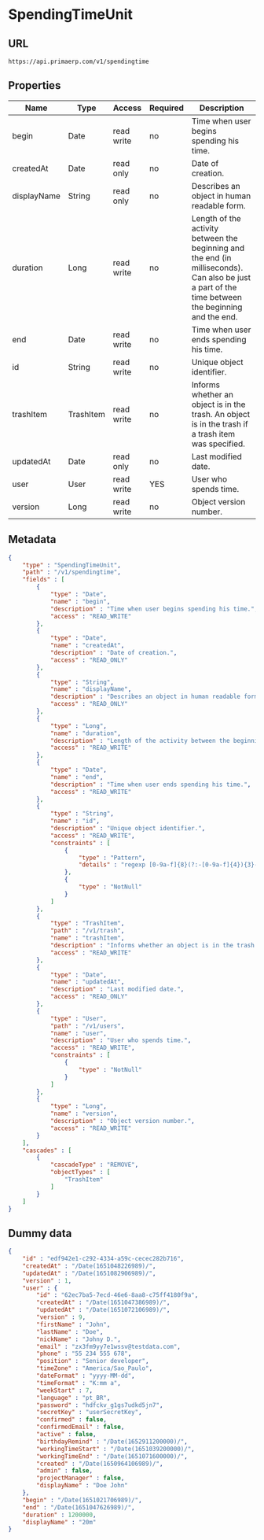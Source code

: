 SpendingTimeUnit
==

## URL

	https://api.primaerp.com/v1/spendingtime

## Properties

| Name        | Type      | Access     | Required | Description                                                                                                                                        |
|-------------|-----------|------------|----------|----------------------------------------------------------------------------------------------------------------------------------------------------|
| begin       | Date      | read write | no       | Time when user begins spending his time.                                                                                                           |
| createdAt   | Date      | read only  | no       | Date of creation.                                                                                                                                  |
| displayName | String    | read only  | no       | Describes an object in human readable form.                                                                                                        |
| duration    | Long      | read write | no       | Length of the activity between the beginning and the end (in milliseconds). Can also be just a part of the time between the beginning and the end. |
| end         | Date      | read write | no       | Time when user ends spending his time.                                                                                                             |
| id          | String    | read write | no       | Unique object identifier.                                                                                                                          |
| trashItem   | TrashItem | read write | no       | Informs whether an object is in the trash. An object is in the trash if a trash item was specified.                                                |
| updatedAt   | Date      | read only  | no       | Last modified date.                                                                                                                                |
| user        | User      | read write | YES      | User who spends time.                                                                                                                              |
| version     | Long      | read write | no       | Object version number.                                                                                                                             |

## Metadata

```JSON
{
	"type" : "SpendingTimeUnit",
	"path" : "/v1/spendingtime",
	"fields" : [
		{
			"type" : "Date",
			"name" : "begin",
			"description" : "Time when user begins spending his time.",
			"access" : "READ_WRITE"
		},
		{
			"type" : "Date",
			"name" : "createdAt",
			"description" : "Date of creation.",
			"access" : "READ_ONLY"
		},
		{
			"type" : "String",
			"name" : "displayName",
			"description" : "Describes an object in human readable form.",
			"access" : "READ_ONLY"
		},
		{
			"type" : "Long",
			"name" : "duration",
			"description" : "Length of the activity between the beginning and the end (in milliseconds). Can also be just a part of the time between the beginning and the end.",
			"access" : "READ_WRITE"
		},
		{
			"type" : "Date",
			"name" : "end",
			"description" : "Time when user ends spending his time.",
			"access" : "READ_WRITE"
		},
		{
			"type" : "String",
			"name" : "id",
			"description" : "Unique object identifier.",
			"access" : "READ_WRITE",
			"constraints" : [
				{
					"type" : "Pattern",
					"details" : "regexp [0-9a-f]{8}(?:-[0-9a-f]{4}){3}-[0-9a-f]{12}"
				},
				{
					"type" : "NotNull"
				}
			]
		},
		{
			"type" : "TrashItem",
			"path" : "/v1/trash",
			"name" : "trashItem",
			"description" : "Informs whether an object is in the trash. An object is in the trash if a trash item was specified.",
			"access" : "READ_WRITE"
		},
		{
			"type" : "Date",
			"name" : "updatedAt",
			"description" : "Last modified date.",
			"access" : "READ_ONLY"
		},
		{
			"type" : "User",
			"path" : "/v1/users",
			"name" : "user",
			"description" : "User who spends time.",
			"access" : "READ_WRITE",
			"constraints" : [
				{
					"type" : "NotNull"
				}
			]
		},
		{
			"type" : "Long",
			"name" : "version",
			"description" : "Object version number.",
			"access" : "READ_WRITE"
		}
	],
	"cascades" : [
		{
			"cascadeType" : "REMOVE",
			"objectTypes" : [
				"TrashItem"
			]
		}
	]
}
```

## Dummy data

```JSON
{
	"id" : "edf942e1-c292-4334-a59c-cecec282b716",
	"createdAt" : "/Date(1651048226989)/",
	"updatedAt" : "/Date(1651082906989)/",
	"version" : 1,
	"user" : {
		"id" : "62ec7ba5-7ecd-46e6-8aa8-c75ff4180f9a",
		"createdAt" : "/Date(1651047386989)/",
		"updatedAt" : "/Date(1651072106989)/",
		"version" : 9,
		"firstName" : "John",
		"lastName" : "Doe",
		"nickName" : "Johny D.",
		"email" : "zx3fm9yy7e1wssv@testdata.com",
		"phone" : "55 234 555 678",
		"position" : "Senior developer",
		"timeZone" : "America/Sao_Paulo",
		"dateFormat" : "yyyy-MM-dd",
		"timeFormat" : "K:mm a",
		"weekStart" : 7,
		"language" : "pt_BR",
		"password" : "hdfckv_g1gs7udkd5jn7",
		"secretKey" : "userSecretKey",
		"confirmed" : false,
		"confirmedEmail" : false,
		"active" : false,
		"birthdayRemind" : "/Date(1652911200000)/",
		"workingTimeStart" : "/Date(1651039200000)/",
		"workingTimeEnd" : "/Date(1651071600000)/",
		"created" : "/Date(1650964106989)/",
		"admin" : false,
		"projectManager" : false,
		"displayName" : "Doe John"
	},
	"begin" : "/Date(1651021706989)/",
	"end" : "/Date(1651047626989)/",
	"duration" : 1200000,
	"displayName" : "20m"
}
```
